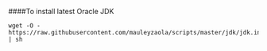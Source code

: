 ####To install latest Oracle JDK
```
wget -O - https://raw.githubusercontent.com/mauleyzaola/scripts/master/jdk/jdk.install.sh | sh
```
